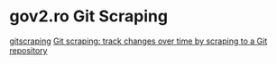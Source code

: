 # gov2.ro Git Scraping
[gitscraping](https://simonwillison.net/tags/gitscraping/)  [Git scraping: track changes over time by scraping to a Git repository](https://simonwillison.net/2020/Oct/9/git-scraping/) 

